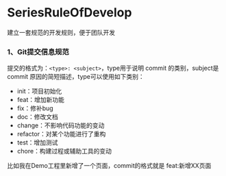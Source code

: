 # SeriesRuleOfDevelop
建立一套规范的开发规则，便于团队开发

### 1、Git提交信息规范

提交的格式为：```<type>: <subject>```，type用于说明 commit 的类别，subject是 commit 原因的简短描述，type可以使用如下类别：

* init：项目初始化
* feat：增加新功能
* fix：修补bug
* doc：修改文档
* change：不影响代码功能的变动
* refactor：对某个功能进行了重构
* test：增加测试
* chore：构建过程或辅助工具的变动

比如我在Demo工程里新增了一个页面，commit的格式就是 feat:新增XX页面
